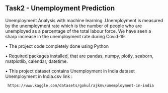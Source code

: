 ## Task2 - Unemployment Prediction
Unemployment Analysis with machine learning .Unemployment is measured by the unemployment rate which is the number of people who are unemployed as a percentage of the total labour force. We have seen a sharp increase in the unemployment rate during Covid-19.

• The project code completely done using Python 

• Required packages installed, that are pandas, numpy, plotly, seaborn, matplotlib, calendar, datetime.

•	This project dataset contains Unemployment in India dataset Unemployment in India.csv link :

     https://www.kaggle.com/datasets/gokulrajkmv/unemployment-in-india
